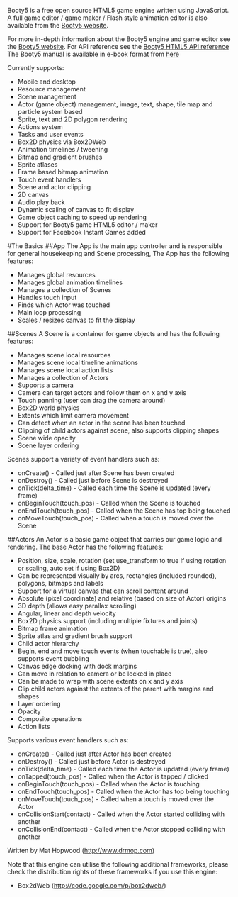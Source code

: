 Booty5 is a free open source HTML5 game engine written using JavaScript. A full game editor / game maker / Flash style animation editor  is also available from the [Booty5 website](http://booty5.com).

For more in-depth information about the Booty5 engine and game editor see the [Booty5 website](http://www.booty5.com/index.php/booty5). For API reference see the [Booty5 HTML5 API reference](http://booty5.com/docs/index.html)
The Booty5 manual is available in e-book format from [here](http://booty5.com/booty5-free-html-game-maker-e-book-manual/)

Currently supports:
- Mobile and desktop
- Resource management
- Scene management
- Actor (game object) management, image, text, shape, tile map and particle system based
- Sprite, text and 2D polygon rendering
- Actions system
- Tasks and user events
- Box2D physics via Box2DWeb
- Animation timelines / tweening
- Bitmap and gradient brushes
- Sprite atlases
- Frame based bitmap animation
- Touch event handlers
- Scene and actor clipping
- 2D canvas
- Audio play back
- Dynamic scaling of canvas to fit display
- Game object caching to speed up rendering
- Support for Booty5 game HTML5 editor / maker
- Support for Facebook Instant Games added

#The Basics
##App
The App is the main app controller and is responsible for general housekeeping and Scene processing, The App has the following features:
- Manages global resources
- Manages global animation timelines
- Manages a collection of Scenes
- Handles touch input
- Finds which Actor was touched
- Main loop processing
- Scales / resizes  canvas to fit the display

##Scenes
A Scene is a container for game objects and has the following features:
- Manages scene local resources
- Manages scene local timeline animations
- Manages scene local action lists
- Manages a collection of Actors
- Supports a camera
- Camera can target actors and follow them on x and y axis
- Touch panning (user can drag the camera around)
- Box2D world physics
- Extents which limit camera movement
- Can detect when an actor in the scene has been touched
- Clipping of child actors against scene, also supports clipping shapes
- Scene wide opacity
- Scene layer ordering

Scenes support a variety of event handlers such as:
- onCreate() - Called just after Scene has been created
- onDestroy() - Called just before Scene is destroyed
- onTick(delta_time) - Called each time the Scene is updated (every frame)
- onBeginTouch(touch_pos) - Called when the Scene is touched
- onEndTouch(touch_pos) - Called when the Scene has top being touched
- onMoveTouch(touch_pos) - Called when a touch is moved over the Scene

##Actors
An Actor is a basic game object that carries our game logic and rendering. The base Actor has the following features:
- Position, size, scale, rotation (set use_transform to true if using rotation or scaling, auto set if using Box2D)
- Can be represented visually by arcs, rectangles (included rounded), polygons, bitmaps and labels
- Support for a virtual canvas that can scroll content around
- Absolute (pixel coordinate) and relative (based on size of Actor) origins
- 3D depth (allows easy parallax scrolling)
- Angular, linear and depth velocity
- Box2D physics support (including multiple fixtures and joints)
- Bitmap frame animation
- Sprite atlas and gradient brush support
- Child actor hierarchy
- Begin, end and move touch events (when touchable is true), also supports event bubbling
- Canvas edge docking with dock margins
- Can move in relation to camera or be locked in place
- Can be made to wrap with scene extents on x and y axis
- Clip child actors against the extents of the parent with margins and shapes
- Layer ordering
- Opacity
- Composite operations
- Action lists

Supports various event handlers such as:
- onCreate() - Called just after Actor has been created
- onDestroy() - Called just before Actor is destroyed
- onTick(delta_time) - Called each time the Actor is updated (every frame)
- onTapped(touch_pos) - Called when the Actor is tapped / clicked
- onBeginTouch(touch_pos) - Called when the Actor is touching
- onEndTouch(touch_pos) - Called when the Actor has top being touching
- onMoveTouch(touch_pos) - Called when a touch is moved over the Actor
- onCollisionStart(contact) - Called when the Actor started colliding with another
- onCollisionEnd(contact) - Called when the Actor stopped colliding with another

Written by Mat Hopwood (http://www.drmop.com)

Note that this engine can utilise the following additional frameworks, please check the distribution rights of these frameworks if you use this engine:
- Box2dWeb (http://code.google.com/p/box2dweb/)
